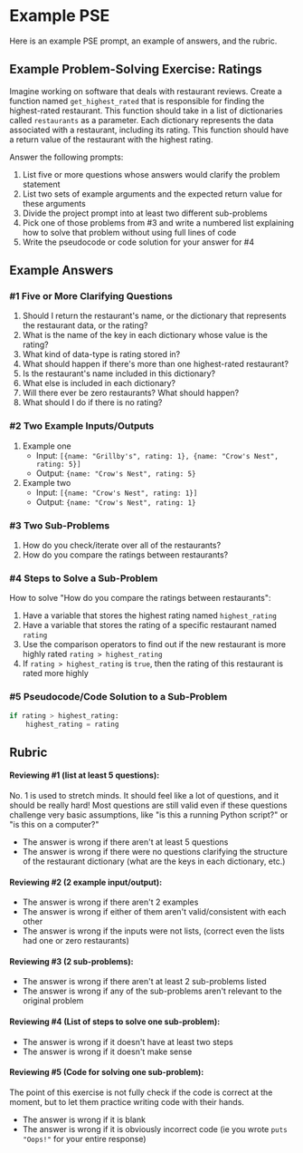 # Example PSE

Here is an example PSE prompt, an example of answers, and the rubric.

## Example Problem-Solving Exercise: Ratings

Imagine working on software that deals with restaurant reviews. Create a function named `get_highest_rated` that is responsible for finding the highest-rated restaurant. This function should take in a list of dictionaries called `restaurants` as a parameter. Each dictionary represents the data associated with a restaurant, including its rating. This function should have a return value of the restaurant with the highest rating.

Answer the following prompts:

1. List five or more questions whose answers would clarify the problem statement
2. List two sets of example arguments and the expected return value for these arguments
3. Divide the project prompt into at least two different sub-problems
4. Pick one of those problems from #3 and write a numbered list explaining how to solve that problem without using full lines of code
5. Write the pseudocode or code solution for your answer for #4

## Example Answers

### #1 Five or More Clarifying Questions

1.  Should I return the restaurant's name, or the dictionary that represents the restaurant data, or the rating?
1.  What is the name of the key in each dictionary whose value is the rating?
1.  What kind of data-type is rating stored in?
1.  What should happen if there's more than one highest-rated restaurant?
1.  Is the restaurant's name included in this dictionary?
1.  What else is included in each dictionary?
1.  Will there ever be zero restaurants? What should happen?
1.  What should I do if there is no rating?

### #2 Two Example Inputs/Outputs

1.  Example one
    - Input: `[{name: "Grillby's", rating: 1}, {name: "Crow's Nest", rating: 5}]`
    - Output: `{name: "Crow's Nest", rating: 5}`
1.  Example two
    - Input: `[{name: "Crow's Nest", rating: 1}]`
    - Output: `{name: "Crow's Nest", rating: 1}`

### #3 Two Sub-Problems

1.  How do you check/iterate over all of the restaurants?
1.  How do you compare the ratings between restaurants?

### #4 Steps to Solve a Sub-Problem

How to solve "How do you compare the ratings between restaurants":

1.  Have a variable that stores the highest rating named `highest_rating`
1.  Have a variable that stores the rating of a specific restaurant named `rating`
1.  Use the comparison operators to find out if the new restaurant is more highly rated `rating > highest_rating`
1.  If `rating > highest_rating` is `true`, then the rating of this restaurant is rated more highly

### #5 Pseudocode/Code Solution to a Sub-Problem

```python
if rating > highest_rating:
    highest_rating = rating
```

## Rubric

#### Reviewing #1 (list at least 5 questions):

No. 1 is used to stretch minds. It should feel like a lot of questions, and it should be really hard! Most questions are still valid even if these questions challenge very basic assumptions, like "is this a running Python script?" or "is this on a computer?"

- The answer is wrong if there aren't at least 5 questions
- The answer is wrong if there were no questions clarifying the structure of the restaurant dictionary (what are the keys in each dictionary, etc.)

#### Reviewing #2 (2 example input/output):

- The answer is wrong if there aren't 2 examples
- The answer is wrong if either of them aren't valid/consistent with each other
- The answer is wrong if the inputs were not lists, (correct even the lists had one or zero restaurants)

#### Reviewing #3 (2 sub-problems):

- The answer is wrong if there aren't at least 2 sub-problems listed
- The answer is wrong if any of the sub-problems aren't relevant to the original problem

#### Reviewing #4 (List of steps to solve one sub-problem):

- The answer is wrong if it doesn't have at least two steps
- The answer is wrong if it doesn't make sense

#### Reviewing #5 (Code for solving one sub-problem):

The point of this exercise is not fully check if the code is correct at the moment, but to let them practice writing code with their hands.

- The answer is wrong if it is blank
- The answer is wrong if it is obviously incorrect code (ie you wrote `puts "Oops!"` for your entire response)
